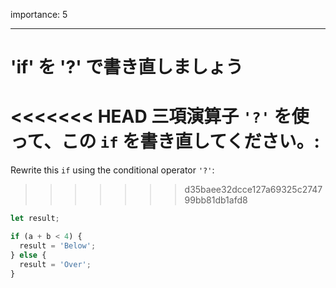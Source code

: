 importance: 5

---

# 'if' を '?' で書き直しましょう

<<<<<<< HEAD
三項演算子 `'?'` を使って、この `if` を書き直してください。:
=======
Rewrite this `if` using the conditional operator `'?'`:
>>>>>>> d35baee32dcce127a69325c274799bb81db1afd8

```js
let result;

if (a + b < 4) {
  result = 'Below';
} else {
  result = 'Over';
}
```
